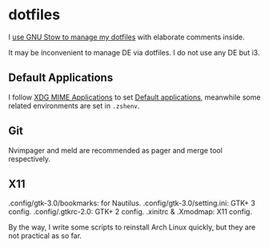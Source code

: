 dotfiles
========

I [use GNU Stow to manage my dotfiles](http://brandon.invergo.net/news/2012-05-26-using-gnu-stow-to-manage-your-dotfiles.html) with elaborate comments inside.

It may be inconvenient to manage DE via dotfiles. I do not use any DE but i3.

## Default Applications

I follow [XDG MIME Applications](https://wiki.archlinux.org/title/XDG_MIME_Applications) to set [Default applications](https://wiki.archlinux.org/index.php/Default_applications), meanwhile some related environments are set in `.zshenv`.

## Git

Nvimpager and meld are recommended as pager and merge tool respectively.

## X11

.config/gtk-3.0/bookmarks: for Nautilus.
.config/gtk-3.0/setting.ini: GTK+ 3 config.
.config/.gtkrc-2.0: GTK+ 2 config.
.xinitrc & .Xmodmap: X11 config.

By the way, I write some scripts to reinstall Arch Linux quickly, but they are not practical as so far.

